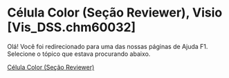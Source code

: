 
# Célula Color (Seção Reviewer), Visio [Vis_DSS.chm60032]

Olá! Você foi redirecionado para uma das nossas páginas de Ajuda F1. Selecione o tópico que estava procurando abaixo.

[Célula Color (Seção Reviewer)](http://msdn.microsoft.com/library/c1e3d7bf-e6b6-65f1-ae40-80c8ba4821cd%28Office.15%29.aspx)
